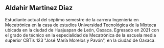 ## Aldahir Martinez Diaz
Estudiante actual del séptimo semestre de la carrera Ingeniería en Mecatrónica en la casa de estudios Universidad Tecnológica de la Mixteca ubicada en la ciudad de Huajuapan de León, Oaxaca. Egresado en 2021 con el grado de técnico en la especialidad de Mecatrónica de la escuela media superior CBTis 123 "José María Morelos y Pavón", en la ciudad de Oaxaca.
<!--
**AldahirMartinezDiaz/AldahirMartinezDiaz** is a ✨ _special_ ✨ repository because its `README.md` (this file) appears on your GitHub profile.

Here are some ideas to get you started:

- 🔭 I’m currently working on ...
- 🌱 I’m currently learning ...
- 👯 I’m looking to collaborate on ...
- 🤔 I’m looking for help with ...
- 💬 Ask me about ...
- 📫 How to reach me: ...
- 😄 Pronouns: ...
- ⚡ Fun fact: ...
-->
